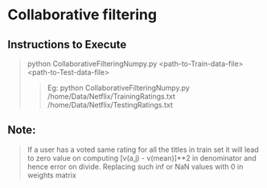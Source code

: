 # Collaborative filtering


## Instructions to Execute 
> python CollaborativeFilteringNumpy.py <path-to-Train-data-file\> <path-to-Test-data-file\>
>> Eg: python CollaborativeFilteringNumpy.py /home/Data/Netflix/TrainingRatings.txt /home/Data/Netflix/TestingRatings.txt 


## Note: 
> If a user has a voted same rating for all the titles in train set
	it will lead to zero value on computing [v(a,j) - v(mean)]**2 in denominator and 
     	hence error on divide. Replacing such inf or NaN values with 0 in weights matrix
